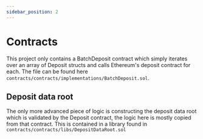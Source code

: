 ```yaml
---
sidebar_position: 2
---
```


# Contracts

This project only contains a BatchDeposit contract which simply iterates over an array of Deposit structs and calls Ethereum's deposit contract for each. The file can be found here `contracts/contracts/implementations/BatchDeposit.sol`.

## Deposit data root

The only more advanced piece of logic is constructing the deposit data root which is validated by the Deposit contract, the logic here is mostly copied from that contract. This is contained in a library found in `contracts/contracts/libs/DepositDataRoot.sol`

